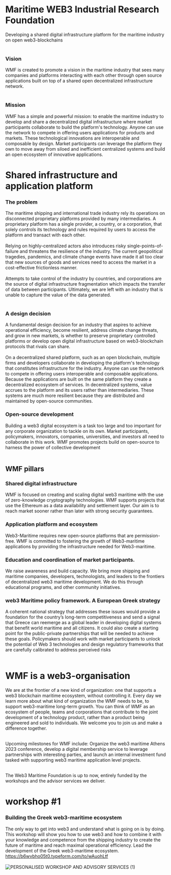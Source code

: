 # Maritime WEB3 Industrial Research Foundation 
Developing a shared digital infrastructure platform for the maritime industry on open web3-blockchains<br><br>

### Vision
WMF is created to promote a vision in the maritime industry that sees many companies and platforms interacting with each other through open source applications built on top of a shared open decentralized infrastructure network.<br><br>
### Mission
WMF has a simple and powerful mission: to enable the maritime industry to develop and share a decentralized digital infrastructure where market participants collaborate to build the platform's technology. Anyone can use the network to compete in offering users applications for products and markets. These technological innovations are interoperable and composable by design. Market participants can leverage the platform they own to move away from siloed and inefficient centralized systems and build an open ecosystem of innovative applications. 

# Shared infrastructure and application platform
### The problem
The maritime shipping and international trade industry rely its operations on disconnected proprietary platforms provided by many intermediaries. 
A proprietary platform has a single provider, a country, or a corporation, that solely controls its technology and rules required by users to access the platform and transact with each other.<br><br>
Relying on highly-centralized actors also introduces risky single-points-of-failure and threatens the resilience of the industry. The current geopolitical tragedies, pandemics, and climate change events have made it all too clear that new sources of goods and services need to access the market in a cost-effective frictionless manner.<br><br>
Attempts to take control of the industry by countries, and corporations are the source of digital infrastructure fragmentation which impacts the transfer of data between participants. Ultimately, we are left with an industry that is unable to capture the value of the data generated.<br><br>

### A design decision
A fundamental design decision for an industry that aspires to achieve operational efficiency, become resilient, address climate change threats, and grow in new markets, is whether to preserve proprietary controlled platforms or develop open digital infrastructure based on web3-blockchain protocols that rivals can share. <br><br>
On a decentralized shared platform, such as an open blockchain, multiple firms and developers collaborate in developing the platform's technology that constitutes infrastructure for the industry. Anyone can use the network to compete in offering users interoperable and composable applications. Because the applications are built on the same platform they create a decentralized ecosystem of services. In decentralized systems, value accrues to the platform and its users rather than intermediaries. These systems are much more resilient because they are distributed and maintained by open-source communities.
###  Open-source development
Building a web3 digital ecosystem is a task too large and too important for any corporate organization to tackle on its own. Market participants, policymakers, innovators, companies, universities, and investors all need to collaborate in this work. WMF promotes projects build on open-source to harness the power of collective development <br><br> 

 
## WMF pillars

### Shared digital infrastructure
WMF is focused on creating and scaling digital web3 maritime with the use of zero-knowledge cryptography technologies. WMF supports projects that use the Ethereum as a data availability and settlement layer. Our aim is to reach market sooner rather than later with strong security guarantees. 
### Application platform and ecosystem 
Web3-Maritime requires new open-source platforms that are permission-free. WMF is committed to fostering the growth of Web3-maritime applications by providing the infrastructure needed for Web3-maritime. 
### Education and coordination of market participants.<br>
We raise awareness and build capacity. We bring more shipping and maritime companies, developers, technologists, and leaders to the frontiers of decentralized web3 maritime development. We do this through educational programs, and other community initiatives.<br> 
### web3 Maritime policy framework. A European Greek strategy
A coherent national strategy that addresses these issues would provide a foundation for the country’s long-term competitiveness and send a signal that Greece can reemerge as a global leader in developing digital systems that benefit world maritime and all citizens. It could also create a starting point for the public-private partnerships that will be needed to achieve these goals. Policymakers should work with market participants to unlock the potential of Web 3 technologies and design regulatory frameworks that are carefully calibrated to address perceived risks <br><br>

# WMF is a web3-organisation
We are at the frontier of a new kind of organization: one that supports a web3 blockchain maritime ecosystem, without controlling it. Every day we learn more about what kind of organization the WMF needs to be, to support web3-maritime long-term growth.
You can think of WMF as an ecosystem of people, teams and corporations that contribute to the joint development of a technology product, rather than a product being engineered and sold to individuals. We welcome you to join us and make a difference together.<br><br>

Upcoming milestones for WMF include: Organize the web3 maritime Athens 2023 conference, develop a digital membership service to leverage partnerships with interesting parties, and launch an internal investment fund tasked with supporting web3 maritime application level projects.<br><br>

The Web3 Maritime Foundation is up to now, entirely funded by the workshops and the advisor services we deliver.

# workshop #1
### Building the Greek web3-maritime ecosystem 
The only way to get into web3 and understand what is going on is by doing. This workshop will show you how to use web3 and how to combine it with your knowledge and competence from the shipping industry to create the future of maritime and reach maximal operational efficiency. Lead the development of the Greek web3-maritime ecosystem.<br>
https://b6wvbho05t0.typeform.com/to/wAuohLtf <br><br>
![PERSONALISED WORKSHOP AND ADVISORY SERVICES (1)](https://user-images.githubusercontent.com/80890815/174136331-1e526214-85a9-4c39-9637-528bc089107c.png)
<br><br>







